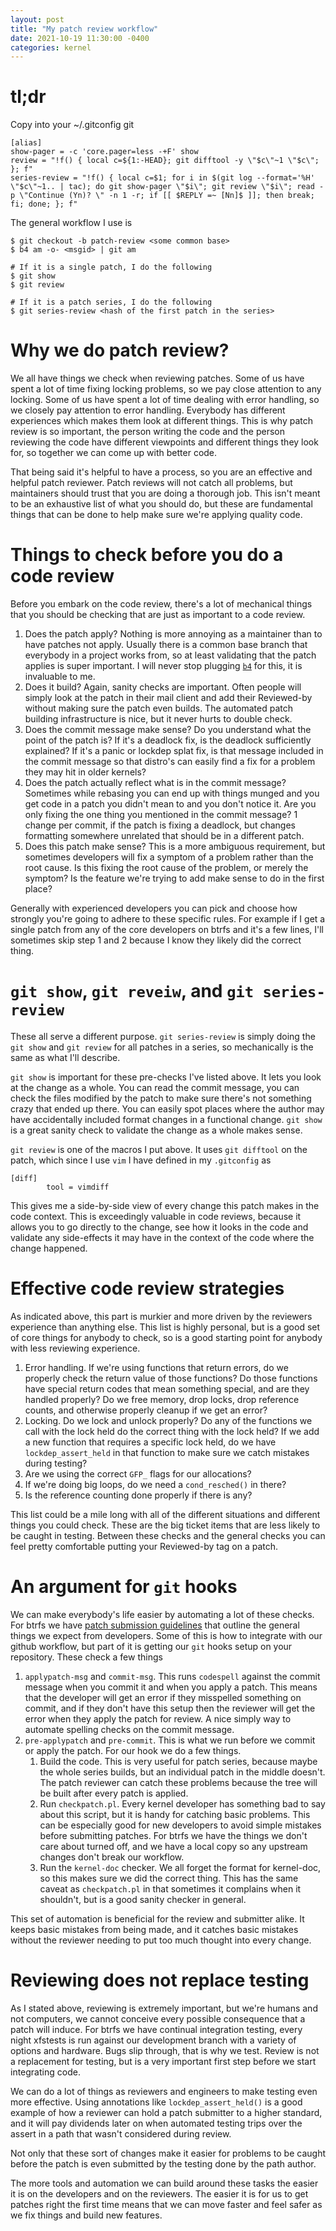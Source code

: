 ```yaml
---
layout: post
title: "My patch review workflow"
date: 2021-10-19 11:30:00 -0400
categories: kernel
---
```


# tl;dr

Copy into your ~/.gitconfig git

```
[alias]
show-pager = -c 'core.pager=less -+F' show
review = "!f() { local c=${1:-HEAD}; git difftool -y \"$c\"~1 \"$c\"; }; f"
series-review = "!f() { local c=$1; for i in $(git log --format='%H' \"$c\"~1.. | tac); do git show-pager \"$i\"; git review \"$i\"; read -p \"Continue (Yn)? \" -n 1 -r; if [[ $REPLY =~ [Nn]$ ]]; then break; fi; done; }; f"
```

The general workflow I use is
```
$ git checkout -b patch-review <some common base>
$ b4 am -o- <msgid> | git am

# If it is a single patch, I do the following
$ git show
$ git review

# If it is a patch series, I do the following
$ git series-review <hash of the first patch in the series>
```

# Why we do patch review?

We all have things we check when reviewing patches.  Some of us have spent a lot
of time fixing locking problems, so we pay close attention to any locking.  Some
of us have spent a lot of time dealing with error handling, so we closely pay
attention to error handling.  Everybody has different experiences which makes
them look at different things.  This is why patch review is so important, the
person writing the code and the person reviewing the code have different
viewpoints and different things they look for, so together we can come up with
better code.

That being said it's helpful to have a process, so you are an effective and
helpful patch reviewer.  Patch reviews will not catch all problems, but
maintainers should trust that you are doing a thorough job.  This isn't meant to
be an exhaustive list of what you should do, but these are fundamental things
that can be done to help make sure we're applying quality code.

# Things to check before you do a code review

Before you embark on the code review, there's a lot of mechanical things that
you should be checking that are just as important to a code review.

1. Does the patch apply?  Nothing is more annoying as a maintainer than to have
   patches not apply.  Usually there is a common base branch that everybody in a
   project works from, so at least validating that the patch applies is super
   important.  I will never stop plugging
   [`b4`](https://people.kernel.org/monsieuricon/introducing-b4-and-patch-attestation)
   for this, it is invaluable to me.
2. Does it build?  Again, sanity checks are important.  Often people will simply
   look at the patch in their mail client and add their Reviewed-by without
   making sure the patch even builds.  The automated patch building
   infrastructure is nice, but it never hurts to double check.
3. Does the commit message make sense?  Do you understand what the point of the
   patch is?  If it's a deadlock fix, is the deadlock sufficiently explained?
   If it's a panic or lockdep splat fix, is that message included in the commit
   message so that distro's can easily find a fix for a problem they may hit in
   older kernels?
4. Does the patch actually reflect what is in the commit message?  Sometimes
   while rebasing you can end up with things munged and you get code in a patch
   you didn't mean to and you don't notice it.  Are you only fixing the one
   thing you mentioned in the commit message?  1 change per commit, if the patch
   is fixing a deadlock, but changes formatting somewhere unrelated that should
   be in a different patch.
5. Does this patch make sense?  This is a more ambiguous requirement, but
   sometimes developers will fix a symptom of a problem rather than the root
   cause.  Is this fixing the root cause of the problem, or merely the symptom?
   Is the feature we're trying to add make sense to do in the first place?

Generally with experienced developers you can pick and choose how strongly
you're going to adhere to these specific rules.  For example if I get a single
patch from any of the core developers on btrfs and it's a few lines, I'll
sometimes skip step 1 and 2 because I know they likely did the correct thing.

# `git show`, `git reveiw`, and `git series-review`

These all serve a different purpose.  `git series-review` is simply doing the
`git show` and `git review` for all patches in a series, so mechanically is the
same as what I'll describe.

`git show` is important for these pre-checks I've listed above.  It lets you
look at the change as a whole.  You can read the commit message, you can check
the files modified by the patch to make sure there's not something crazy that
ended up there.  You can easily spot places where the author may have
accidentally included format changes in a functional change.  `git show` is a
great sanity check to validate the change as a whole makes sense.

`git review` is one of the macros I put above.  It uses `git difftool` on the
patch, which since I use `vim` I have defined in my `.gitconfig` as

```
[diff]
        tool = vimdiff
```

This gives me a side-by-side view of every change this patch makes in the code
context.  This is exceedingly valuable in code reviews, because it allows you to
go directly to the change, see how it looks in the code and validate any
side-effects it may have in the context of the code where the change happened.

# Effective code review strategies

As indicated above, this part is murkier and more driven by the reviewers
experience than anything else.  This list is highly personal, but is a good set
of core things for anybody to check, so is a good starting point for anybody
with less reviewing experience.

1. Error handling.  If we're using functions that return errors, do we properly
   check the return value of those functions?  Do those functions have special
   return codes that mean something special, and are they handled properly?  Do
   we free memory, drop locks, drop reference counts, and otherwise properly
   cleanup if we get an error?
2. Locking.  Do we lock and unlock properly?  Do any of the functions we call
   with the lock held do the correct thing with the lock held?  If we add a new
   function that requires a specific lock held, do we have `lockdep_assert_held`
   in that function to make sure we catch mistakes during testing?
3. Are we using the correct `GFP_` flags for our allocations?
4. If we're doing big loops, do we need a `cond_resched()` in there?
5. Is the reference counting done properly if there is any?

This list could be a mile long with all of the different situations and
different things you could check.  These are the big ticket items that are less
likely to be caught in testing.  Between these checks and the general checks you
can feel pretty comfortable putting your Reviewed-by tag on a patch.

# An argument for `git` hooks

We can make everybody's life easier by automating a lot of these checks.  For
btrfs we have [patch submission
guidelines](https://github.com/btrfs/btrfs-workflow/blob/master/patch-submission.md)
that outline the general things we expect from developers.  Some of this is how
to integrate with our github workflow, but part of it is getting our `git` hooks
setup on your repository.  These check a few things

1. `applypatch-msg` and `commit-msg`.  This runs `codespell` against the commit
   message when you commit it and when you apply a patch.  This means that the
   developer will get an error if they misspelled something on commit, and if
   they don't have this setup then the reviewer will get the error when they
   apply the patch for review.  A nice simply way to automate spelling checks on
   the commit message.
2. `pre-applypatch` and `pre-commit`.  This is what we run before we commit or
   apply the patch.  For our hook we do a few things.
    1. Build the code.  This is very useful for patch series, because maybe the
       whole series builds, but an individual patch in the middle doesn't.  The
       patch reviewer can catch these problems because the tree will be built
       after every patch is applied.
    2. Run `checkpatch.pl`.  Every kernel developer has something bad to say about
       this script, but it is handy for catching basic problems.  This can be
       especially good for new developers to avoid simple mistakes before
       submitting patches.  For btrfs we have the things we don't care about
       turned off, and we have a local copy so any upstream changes don't break
       our workflow.
    3. Run the `kernel-doc` checker.  We all forget the format for kernel-doc, so
       this makes sure we did the correct thing.  This has the same caveat as
       `checkpatch.pl` in that sometimes it complains when it shouldn't, but is a
       good sanity checker in general.

This set of automation is beneficial for the review and submitter alike.  It
keeps basic mistakes from being made, and it catches basic mistakes without the
reviewer needing to put too much thought into every change.

# Reviewing does not replace testing

As I stated above, reviewing is extremely important, but we're humans and not
computers, we cannot conceive every possible consequence that a patch will
induce.  For btrfs we have continual integration testing, every night xfstests
is run against our development branch with a variety of options and hardware.
Bugs slip through, that is why we test.  Review is not a replacement for
testing, but is a very important first step before we start integrating code.

We can do a lot of things as reviewers and engineers to make testing even more
effective.  Using annotations like `lockdep_assert_held()` is a good example of
how a reviewer can hold a patch submitter to a higher standard, and it will pay
dividends later on when automated testing trips over the assert in a path that
wasn't considered during review.

Not only that these sort of changes make it easier for problems to be caught
before the patch is even submitted by the testing done by the path author.

The more tools and automation we can build around these tasks the easier it is
on the developers and on the reviewers.  The easier it is for us to get patches
right the first time means that we can move faster and feel safer as we fix
things and build new features.
